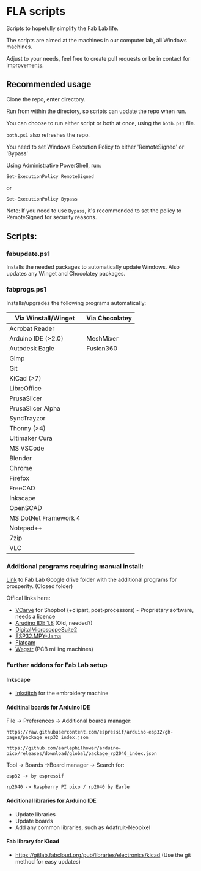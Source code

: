 # FLA scripts

Scripts to hopefully simplify the Fab Lab life. 

The scripts are aimed at the machines in our computer lab, all Windows machines.

Adjust to your needs, feel free to create pull requests or be in contact for improvements.

##  Recommended usage

Clone the repo, enter directory.

Run from within the directory, so scripts can update the repo when run.

You can choose to run either script or both at once, using the `both.ps1` file. 

`both.ps1` also refreshes the repo. 

You need to set Windows Execution Policy to either 'RemoteSigned' or 'Bypass'

Using Administrative PowerShell, run: 

    Set-ExecutionPolicy RemoteSigned

or 

    Set-ExecutionPolicy Bypass

Note: If you need to use `Bypass`, it's recommended to set the policy to RemoteSigned for security reasons. 

## Scripts:

###  fabupdate.ps1

Installs the needed packages to automatically update Windows.
Also updates any Winget and Chocolatey packages. 

### fabprogs.ps1

Installs/upgrades the following programs automatically:

|   Via Winstall/Winget     | Via Chocolatey    |
|           ---             |       ---         |
|   Acrobat Reader          |                   |
|   Arduino IDE (>2.0)      |   MeshMixer       |                       
|   Autodesk Eagle          |   Fusion360       |                   
|   Gimp                    |                   |           
|   Git                     |                   |       
|   KiCad (>7)              |                   |               
|   LibreOffice             |                   |               
|   PrusaSlicer             |                   |               
|   PrusaSlicer Alpha       |                   |               
|   SyncTrayzor             |                   |               
|   Thonny (>4)             |                   |               
|   Ultimaker Cura          |                   |                   
|   MS VSCode               |                   |               
|   Blender                 |                   |           
|   Chrome                  |                   |           
|   Firefox                 |                   |           
|   FreeCAD                 |                   |           
|   Inkscape                |                   |               
|   OpenSCAD                |                   |               
|   MS DotNet Framework 4   |                   |                           
|   Notepad++               |                   |               
|   7zip                    |                   |           
|   VLC                     |                   |       

###  Additional programs requiring manual install: 

[Link](https://drive.google.com/drive/folders/1GQG6Sf1yN15UQpGPBuxfRedFp_9DX9xc) to Fab Lab Google drive folder with the additional programs for prosperity. (Closed folder)

Offical links here:

- [VCarve](https://www.vectric.com/products/vcarve-pro) for Shopbot (+clipart, post-processors) - Proprietary software, needs a licence
- [Arudino IDE 1.8](https://www.arduino.cc/en/software/OldSoftwareReleases) (Old, needed?)
- [DigitalMicroscopeSuite2](https://www.celestron.com/pages/drivers-and-software)
- [ESP32.MPY-Jama](https://github.com/jczic/ESP32-MPY-Jama)
- [Flatcam](https://github.com/jczic/ESP32-MPY-Jama)
- [Wegstr](https://wegstr.com/) (PCB milling machines)

### Further addons for Fab Lab setup

#### Inkscape

- [Inkstitch](https://inkstitch.org/) for the embroidery machine

#### Additinal boards for Arduino IDE
File -> Preferences -> Additional boards manager: 

    https://raw.githubusercontent.com/espressif/arduino-esp32/gh-pages/package_esp32_index.json
    
    https://github.com/earlephilhower/arduino-pico/releases/download/global/package_rp2040_index.json

Tool -> Boards ->Board manager -> Search for:
    
    esp32 -> by espressif
    
    rp2040 -> Raspberry PI pico / rp2040 by Earle

#### Additional libraries for Arduino IDE

- Update libraries
- Update boards
- Add any common libraries, such as Adafruit-Neopixel

#### Fab library for Kicad

- https://gitlab.fabcloud.org/pub/libraries/electronics/kicad (Use the git method for easy updates)